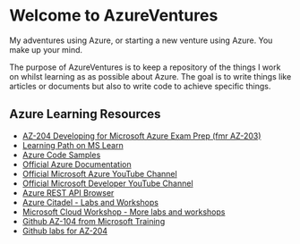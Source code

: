 # Welcome to AzureVentures

My adventures using Azure, or starting a new venture using Azure. You make up your mind.

The purpose of AzureVentures is to keep a repository of the things I work on whilst learning as as possible about Azure. The goal is to write things like articles or documents but also to write code to achieve specific things.

## Azure Learning Resources

- [AZ-204 Developing for Microsoft Azure Exam Prep (fmr AZ-203)](https://www.udemy.com/course/70532-azure/)
- [Learning Path on MS Learn](https://docs.microsoft.com/en-us/learn/certifications/exams/az-204#two-ways-to-prepare)
- [Azure Code Samples](https://docs.microsoft.com/en-us/samples/browse/?products=azure)
- [Official Azure Documentation](https://docs.microsoft.com/en-us/azure/?product=featured)
- [Official Microsoft Azure YouTube Channel](https://www.youtube.com/user/windowsazure)
- [Official Microsoft Developer YouTube Channel](https://www.youtube.com/channel/UCsMica-v34Irf9KVTh6xx-g)
- [Azure REST API Browser](https://docs.microsoft.com/en-us/rest/api/?view=Azure)
- [Azure Citadel - Labs and Workshops](https://azurecitadel.com/)
- [Microsoft Cloud Workshop - More labs and workshops](https://microsoftcloudworkshop.com/)
- [Github AZ-104 from Microsoft Training](https://microsoftlearning.github.io/AZ-104-MicrosoftAzureAdministrator/)
- [Github labs for AZ-204](https://github.com/MicrosoftLearning/AZ-204-DevelopingSolutionsforMicrosoftAzure)